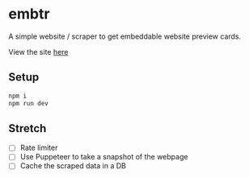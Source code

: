 # embtr

A simple website / scraper to get embeddable website preview cards.

View the site [here](https://embtr.now.sh/)

## Setup

```sh
npm i
npm run dev
```

## Stretch

* [ ] Rate limiter
* [ ] Use Puppeteer to take a snapshot of the webpage
* [ ] Cache the scraped data in a DB
